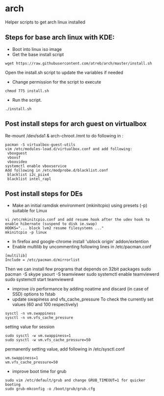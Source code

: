# arch
Helper scripts to get arch linux installed

## Steps for base arch linux with KDE:
- Boot into linux iso image
- Get the base install script
```
wget https://raw.githubusercontent.com/atreb/arch/master/install.sh
```
Open the install.sh script to update the variables if needed
- Change permission for the script to execute
```
chmod 775 install.sh
```
- Run the script.
```
./install.sh
```

## Post install steps for arch guest on virtualbox
Re-mount /dev/sda1 & arch-chroot /mnt to do following in :
```
pacman -S virtualbox-guest-utils
vim /etc/modules-load.d/virtualbox.conf and add following:
 vboxguest
 vboxsf
 vboxvideo
systemctl enable vboxservice
Add following in /etc/modprobe.d/blacklist.conf
 blacklist i2c_piix4
 blacklist intel_rapl
```

## Post install steps for DEs

- Make an initial ramdisk environment (mkinitcpio) using presets (-p) suitable for Linux
```
vi /etc/mkinitcpio.conf and add resume hook after the udev hook to enable hibernate (suspend to disk ie.swap)
HOOKS="... block lvm2 resume filesystems ..."
mkinitcpio -p linux
```
- In firefox and google-chrome install 'ublock origin' addon/extention
- Enable multilib by uncommenting following lines in /etc/pacman.conf
```
[multilib]
Include = /etc/pacman.d/mirrorlist
```
Then we can install few programs that depends on 32bit packages
sudo pacman -S skype
yaourt -S teamviewer
sudo systemctl enable teamviewerd
sudo systemctl start teamviewerd

- improve i/o performance by adding noatime and discard (in case of SSD) options to fstab
- update swapiness and vfs_cache_pressure
To check the currently set values (60 and 100 respectively)
```
sysctl -n vm.swappiness
sysctl -n vm.vfs_cache_pressure
```
setting value for session
```
sudo sysctl -w vm.swappiness=1
sudo sysctl -w vm.vfs_cache_pressure=50
```
permanently setting value, add following in /etc/sysctl.conf
```
vm.swappiness=1
vm.vfs_cache_pressure=50
```
- improve boot time for grub
```
sudo vim /etc/default/grub and change GRUB_TIMEOUT=1 for quicker booting
sudo grub-mkconfig -o /boot/grub/grub.cfg
```